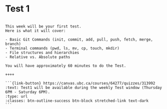 # Test 1

````{panels}

This week will be your first test.
Here is what it will cover:

- Basic Git Commands (init, commit, add, pull, push, fetch, merge, branch)
- Terminal commands (pwd, ls, mv, cp, touch, mkdir)
- File structures and hierarchies
- Relative vs. Absolute paths

You will have approximately 60 minutes to do the Test.

++++ 

```{link-button} https://canvas.ubc.ca/courses/64277/quizzes/313992
:text: Test1 will be available during the weekly Test window (Thursday 6PM - Saturday 6PM).
:type: url
:classes: btn-outline-success btn-block stretched-link text-dark
```
````